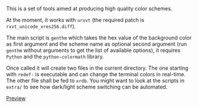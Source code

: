 This is a set of tools aimed at producing high quality color schemes.

At the moment, it works with `urxvt` (the required patch is `rxvt_unicode_xres256.diff`).

The main script is `genthm` which takes the hex value of the background color as first argument and the scheme name as optional second argument (run `genthm` without arguments to get the list of available options), it requires `Python` and the `python-colormath` library.

Once called it will create two files in the current directory. The one starting with `redef-` is executable and can change the terminal colors in real-time. The other file shall be fed to `xrdb`. You might want to look at the scripts in `extra/` to see how dark/light scheme switching can be automated.

[Preview](http://ge.tt/23u6FNC/v/3)
